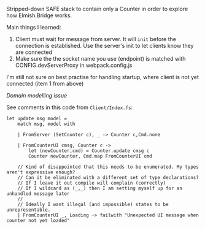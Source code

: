 Stripped-down SAFE stack to contain only a Counter in order to explore how Elmish.Bridge works.

Main things I learned:
1. Client must wait for message from server. It will `init` before the connection is established. Use the server's init to let clients know they are connected
2. Make sure the the socket name you use (endpoint) is matched with CONFIG.devServerProxy in webpack.config.js

I'm still not sure on best practise for handling startup, where client is not yet connected (item 1 from above)

*Domain modelling issue*

See comments in this code from `Client/Index.fs`:
```
let update msg model =
    match msg, model with

    | FromServer (SetCounter c), _ -> Counter c,Cmd.none

    | FromCounterUI cmsg, Counter c ->
        let (newCounter,cmd) = Counter.update cmsg c
        Counter newCounter, Cmd.map FromCounterUI cmd

    // Kind of disappointed that this needs to be enumerated. My types aren't expressive enough?
    // Can it be eliminated with a different set of type declarations?
    // If I leave it out compile will complain (correctly)
    // If I wildcard as (_,_) then I am setting myself up for an unhandled message later
    //
    // Ideally I want illegal (and impossible) states to be unrepresentable.
    | FromCounterUI _, Loading -> failwith "Unexpected UI message when counter not yet loaded"
```
